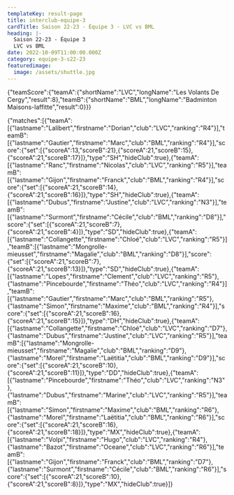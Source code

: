 ```yaml
---
templateKey: result-page
title: interclub-equipe-3
cardTitle: Saison 22-23 - Équipe 3 - LVC vs BML
heading: |-
  Saison 22-23 - Équipe 3
  LVC vs BML
date: 2022-10-09T11:00:00.000Z
category: equipe-3-s22-23
featuredimage:
  image: /assets/shuttle.jpg
---
```


<teamscoreboard>{"teamScore":{"teamA":{"shortName":"LVC","longName":"Les Volants De Cergy","result":8},"teamB":{"shortName":"BML","longName":"Badminton Maisons-laffitte","result":0}}}</teamscoreboard>

<scoreboard>{"matches":[{"teamA":[{"lastname":"Lalibert","firstname":"Dorian","club":"LVC","ranking":"R4"}],"teamB":[{"lastname":"Gautier","firstname":"Marc","club":"BML","ranking":"R4"}],"score":{"set":[{"scoreA":13,"scoreB":21},{"scoreA":21,"scoreB":15},{"scoreA":21,"scoreB":17}]},"type":"SH","hideClub":true},{"teamA":[{"lastname":"Ranc","firstname":"Nicolas","club":"LVC","ranking":"R5"}],"teamB":[{"lastname":"Gijon","firstname":"Franck","club":"BML","ranking":"R4"}],"score":{"set":[{"scoreA":21,"scoreB":14},{"scoreA":21,"scoreB":16}]},"type":"SH","hideClub":true},{"teamA":[{"lastname":"Dubus","firstname":"Justine","club":"LVC","ranking":"N3"}],"teamB":[{"lastname":"Surmont","firstname":"Cécile","club":"BML","ranking":"D8"}],"score":{"set":[{"scoreA":21,"scoreB":7},{"scoreA":21,"scoreB":4}]},"type":"SD","hideClub":true},{"teamA":[{"lastname":"Collangette","firstname":"Chloé","club":"LVC","ranking":"R5"}],"teamB":[{"lastname":"Mongrolle-mieusset","firstname":"Magalie","club":"BML","ranking":"D8"}],"score":{"set":[{"scoreA":21,"scoreB":7},{"scoreA":21,"scoreB":13}]},"type":"SD","hideClub":true},{"teamA":[{"lastname":"Lopes","firstname":"Clement","club":"LVC","ranking":"R5"},{"lastname":"Pincebourde","firstname":"Théo","club":"LVC","ranking":"R4"}],"teamB":[{"lastname":"Gautier","firstname":"Marc","club":"BML","ranking":"R5"},{"lastname":"Simon","firstname":"Maxime","club":"BML","ranking":"R4"}],"score":{"set":[{"scoreA":21,"scoreB":16},{"scoreA":21,"scoreB":15}]},"type":"DH","hideClub":true},{"teamA":[{"lastname":"Collangette","firstname":"Chloé","club":"LVC","ranking":"D7"},{"lastname":"Dubus","firstname":"Justine","club":"LVC","ranking":"R5"}],"teamB":[{"lastname":"Mongrolle-mieusset","firstname":"Magalie","club":"BML","ranking":"D9"},{"lastname":"Morel","firstname":"Laëtitia","club":"BML","ranking":"D9"}],"score":{"set":[{"scoreA":21,"scoreB":10},{"scoreA":21,"scoreB":11}]},"type":"DD","hideClub":true},{"teamA":[{"lastname":"Pincebourde","firstname":"Théo","club":"LVC","ranking":"N3"},{"lastname":"Dubus","firstname":"Marine","club":"LVC","ranking":"R5"}],"teamB":[{"lastname":"Simon","firstname":"Maxime","club":"BML","ranking":"R6"},{"lastname":"Morel","firstname":"Laëtitia","club":"BML","ranking":"R6"}],"score":{"set":[{"scoreA":21,"scoreB":16},{"scoreA":21,"scoreB":18}]},"type":"MX","hideClub":true},{"teamA":[{"lastname":"Volpi","firstname":"Hugo","club":"LVC","ranking":"R4"},{"lastname":"Bazot","firstname":"Oceane","club":"LVC","ranking":"R6"}],"teamB":[{"lastname":"Gijon","firstname":"Franck","club":"BML","ranking":"D7"},{"lastname":"Surmont","firstname":"Cécile","club":"BML","ranking":"R6"}],"score":{"set":[{"scoreA":21,"scoreB":10},{"scoreA":21,"scoreB":8}]},"type":"MX","hideClub":true}]}</scoreboard>